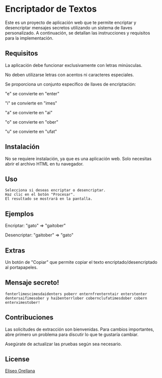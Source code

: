 # Encriptador de Textos

Este es un proyecto de aplicación web que te permite encriptar y desencriptar mensajes secretos utilizando un sistema de llaves personalizado. A continuación, se detallan las instrucciones y requisitos para la implementación.

## Requisitos

La aplicación debe funcionar exclusivamente con letras minúsculas.

No deben utilizarse letras con acentos ni caracteres especiales.

Se proporciona un conjunto específico de llaves de encriptación:

"e" se convierte en "enter"

"i" se convierte en "imes"

"a" se convierte en "ai"

"o" se convierte en "ober"

"u" se convierte en "ufat"


## Instalación

No se requiere instalación, ya que es una aplicación web. Solo necesitas abrir el archivo HTML en tu navegador.

## Uso

```Ingresa el texto en el campo correspondiente.
Selecciona si deseas encriptar o desencriptar.
Haz clic en el botón "Procesar".
El resultado se mostrará en la pantalla.
```
## Ejemplos

Encriptar: "gato" => "gaitober"

Desencriptar: "gaitober" => "gato"

## Extras

Un botón de "Copiar" que permite copiar el texto encriptado/desencriptado al portapapeles.

## Mensaje secreto!

```fenterlimescimesdaidenters poberr enternfrenterntair enterstenter dentersaifimesober y haibenterrlober cobernclufatimesdober cobern enterximestober!```


## Contribuciones

Las solicitudes de extracción son bienvenidas. Para cambios importantes, abre primero un problema para discutir lo que te gustaría cambiar.

Asegúrate de actualizar las pruebas según sea necesario.

## License

[Eliseo Orellana](https://www.linkedin.com/in/eliseo-orellana-sandoval/)
